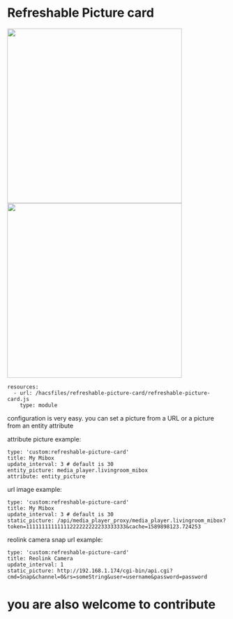 # Refreshable Picture card #


<img src="https://github.com/dimagoltsman/refreshable-picture-card/raw/master/example1.png" height="400">

<img src="https://github.com/dimagoltsman/refreshable-picture-card/raw/master/example2.png" height="400">

```
resources:
  - url: /hacsfiles/refreshable-picture-card/refreshable-picture-card.js
    type: module
```


configuration is very easy. you can set a picture from a URL or a picture from an entity attribute

attribute picture example:

```
type: 'custom:refreshable-picture-card'
title: My Mibox
update_interval: 3 # default is 30
entity_picture: media_player.livingroom_mibox
attribute: entity_picture

```

url image example:
```
type: 'custom:refreshable-picture-card'
title: My Mibox
update_interval: 3 # default is 30
static_picture: /api/media_player_proxy/media_player.livingroom_mibox?token=11111111111111222222222233333333&cache=1589898123.724253

```

reolink camera snap url example:

```
type: 'custom:refreshable-picture-card'
title: Reolink Camera
update_interval: 1
static_picture: http://192.168.1.174/cgi-bin/api.cgi?cmd=Snap&channel=0&rs=someString&user=username&password=password

```



# you are also welcome to contribute #


